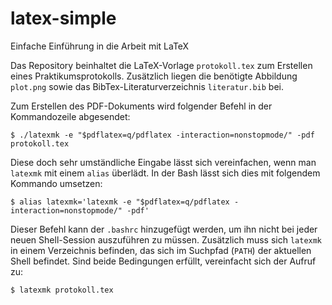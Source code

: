 # latex-simple
Einfache Einführung in die Arbeit mit LaTeX

Das Repository beinhaltet die LaTeX-Vorlage `protokoll.tex` zum Erstellen eines
Praktikumsprotokolls.  Zusätzlich liegen die benötigte Abbildung `plot.png`
sowie das BibTex-Literaturverzeichnis `literatur.bib` bei.

Zum Erstellen des PDF-Dokuments wird folgender Befehl in der Kommandozeile
abgesendet:

`$ ./latexmk -e "$pdflatex=q/pdflatex -interaction=nonstopmode/" -pdf protokoll.tex`

Diese doch sehr umständliche Eingabe lässt sich vereinfachen, wenn man `latexmk`
mit einem `alias` überlädt. In der Bash lässt sich dies mit folgendem Kommando
umsetzen:

`$ alias latexmk='latexmk -e "$pdflatex=q/pdflatex -interaction=nonstopmode/" -pdf'`

Dieser Befehl kann der `.bashrc` hinzugefügt werden, um ihn nicht bei jeder
neuen Shell-Session auszuführen zu müssen. Zusätzlich muss sich `latexmk` in
einem Verzeichnis befinden, das sich im Suchpfad (`PATH`) der aktuellen Shell
befindet. Sind beide Bedingungen erfüllt, vereinfacht sich der Aufruf zu:

`$ latexmk protokoll.tex`
